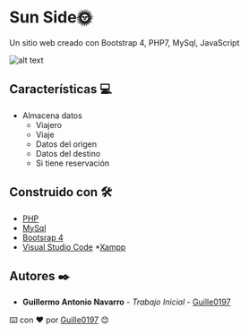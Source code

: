 # Sun Side🌞

Un sitio web creado con Bootstrap 4, PHP7, MySql, JavaScript

![alt text](https://github.com/Guille0197/AgenciaViajes-php/blob/master/images/Index%20-%20Sun%20Side%20-Agencia%20de%20Viajes.png)

## Características 💻
* Almacena datos 
  - Viajero
  - Viaje
  - Datos del origen 
  - Datos del destino 
  - Si tiene reservación

## Construido con 🛠️
* [PHP](https://www.php.net/downloads.php)
* [MySql](https://dev.mysql.com/downloads/)
* [Bootsrap 4](https://getbootstrap.com/)
* [Visual Studio Code](https://code.visualstudio.com/) 
*[Xampp](https://www.apachefriends.org/es/download.html)

## Autores ✒️

* **Guillermo Antonio Navarro** - *Trabajo Inicial* - [Guille0197](https://github.com/Guille0197/AgenciaViajes-php)

⌨️ con ❤️ por [Guille0197](https://github.com/Guille0197) 😊
